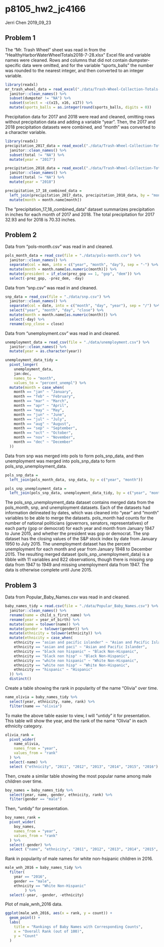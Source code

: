p8105\_hw2\_jc4166
================
Jerri Chen
2019\_09\_23

## Problem 1

The “Mr. Trash Wheel” sheet was read in from the
“HealthyHarborWaterWheelTotals2018-7-28.xlsx” Excel file and variable
names were cleaned. Rows and columns that did not contain
dumpster-specific data were omitted, and for the variable
“sports\_balls” the number was rounded to the nearest integer, and
then converted to an integer variable.

``` r
library(readxl)
mr_trash_wheel_data = read_excel("./data/Trash-Wheel-Collection-Totals-8-6-19.xlsx", sheet = "Mr. Trash Wheel") %>% 
  janitor::clean_names() %>% 
  subset(dumpster != "NA") %>%
  subset(select = -c(x15, x16, x17)) %>%
  mutate(sports_balls = as.integer(round(sports_balls, digits = 0))
```

Precipitation data for 2017 and 2018 were read and cleaned, omitting
rows without precipitation data and adding a variable “year”. Then, the
2017 and 2018 precipitation datasets were combined, and “month” was
converted to a character variable.

``` r
library(readxl)
precipitation_2017_data = read_excel("./data/Trash-Wheel-Collection-Totals-8-6-19.xlsx", sheet = "2017 Precipitation", range = "A2:B14") %>% 
  janitor::clean_names() %>%
  subset(total != "NA") %>%
  mutate(year = "2017")

precipitation_2018_data = read_excel("./data/Trash-Wheel-Collection-Totals-8-6-19.xlsx", sheet = "2018 Precipitation", range = "A2:B14") %>% 
  janitor::clean_names() %>%
  subset(total != "NA") %>%
  mutate(year = "2018")

precipitation_17_18_combined_data = 
  left_join(precipitation_2017_data, precipitation_2018_data, by = "month") %>%
  mutate(month = month.name[month])
```

The “precipitation\_17\_18\_combined\_data” dataset summarizes
precipitation in inches for each month of 2017 and 2018. The total
precipitation for 2017 32.93 and for 2018 is 70.33 inches.

## Problem 2

Data from “pols-month.csv” was read in and cleaned.

``` r
pols_month_data = read_csv(file = "./data/pols-month.csv") %>%
  janitor::clean_names() %>%
  separate(col = mon, into = c("year", "month", "day"), sep = "-") %>%
  mutate(month = month.name[as.numeric(month)]) %>% 
  mutate(president = if_else(prez_gop == 1, "gop", "dem")) %>% 
  select(-prez_gop, -prez_dem, -day)
```

Data from “snp.csv” was read in and cleaned.

``` r
snp_data = read_csv(file = "./data/snp.csv") %>% 
  janitor::clean_names() %>%
  separate(col = date, into = c("month", "day", "year"), sep = "/") %>% 
  select("year", "month", "day", "close") %>% 
  mutate(month = month.name[as.numeric(month)]) %>% 
  select(-day) %>% 
  rename(snp_close = close)
```

Data from “unemployment.csv” was read in and cleaned.

``` r
unemployment_data = read_csv(file = "./data/unemployment.csv") %>% 
  janitor::clean_names() %>% 
  mutate(year = as.character(year))

unemployment_data_tidy = 
  pivot_longer(
    unemployment_data,
    jan:dec,
    names_to = "month",
    values_to = "percent_unempl") %>% 
  mutate(month = case_when(
    month == "jan" ~ "January",
    month == "feb" ~ "February",
    month == "mar" ~ "March",
    month == "apr" ~ "April",
    month == "may" ~ "May",
    month == "jun" ~ "June",
    month == "jul" ~ "July",
    month == "aug" ~ "August",
    month == "sep" ~ "September",
    month == "oct" ~ "October",
    month == "nov" ~ "November",
    month == "dec" ~ "December"
  ))
```

Data from snp was merged into pols to form pols\_snp\_data, and then
unemployment was merged into pols\_snp\_data to form
pols\_snp\_unemployment\_data.

``` r
pols_snp_data = 
  left_join(pols_month_data, snp_data, by = c("year", "month"))

pols_snp_unemployment_data = 
  left_join(pols_snp_data, unemployment_data_tidy, by = c("year", "month"))
```

The pols\_snp\_unemployment\_data dataset contains merged data from the
pols\_month, snp, and unemployment datasets. Each of the datasets had
information delineated by dates, which was cleaned into “year” and
“month” variables to be able to merge the datasets. pols\_month had
counts for the number of national politicians (governors, senators,
representatives) of each party (gop or democrat) for each year and month
from January 1947 to June 2015, and whether the president was gop or
democrat. The snp dataset has the closing values of the S\&P stock index
by date from January 1950 to July 2015. The unemployment dataset has the
percent unemployment for each month and year from January 1948 to
December 2015. The resulting merged dataset
(pols\_snp\_unemployment\_data) is a tibble with 11 variables and 822
observations, though there is missing snp data from 1947 to 1949 and
missing unemployment data from 1947. The data is otherwise complete
until June 2015.

## Problem 3

Data from Popular\_Baby\_Names.csv was read in and cleaned.

``` r
baby_names_tidy = read.csv(file = "./data/Popular_Baby_Names.csv") %>% 
  janitor::clean_names() %>% 
  rename(name = child_s_first_name) %>% 
  rename(year = year_of_birth) %>% 
  mutate(name = tolower(name)) %>% 
  mutate(gender = tolower(gender)) %>% 
  mutate(ethnicity = tolower(ethnicity)) %>% 
  mutate(ethnicity = case_when(
    ethnicity == "asian and pacific islander" ~ "Asian and Pacific Islander",
    ethnicity == "asian and paci" ~ "Asian and Pacific Islander",
    ethnicity == "black non hispanic" ~ "Black Non-Hispanic",
    ethnicity == "black non hisp" ~ "Black Non-Hispanic",
    ethnicity == "white non hispanic" ~ "White Non-Hispanic",
    ethnicity == "white non hisp" ~ "White Non-Hispanic",
    ethnicity == "hispanic" ~ "Hispanic"
  )) %>% 
  distinct()
```

Create a table showing the rank in popularity of the name “Olivia” over
time.

``` r
name_olivia = baby_names_tidy %>% 
  select(year, ethnicity, name, rank) %>% 
  filter(name == "olivia")
```

To make the above table easier to view, I will “untidy” it for
presentation. This table will show the year, and the rank of the name
“Olivia” in each ethnicity category.

``` r
olivia_rank =
  pivot_wider(
    name_olivia,
    names_from = "year",
    values_from = "rank"
  ) %>% 
  select(-name) %>% 
  select ("ethnicity", "2011", "2012", "2013", "2014", "2015", "2016")
```

Then, create a similar table showing the most popular name among male
children over time.

``` r
boy_names = baby_names_tidy %>% 
  select(year, name, gender, ethnicity, rank) %>% 
  filter(gender == "male")
```

Then, “untidy” for presentation.

``` r
boy_names_rank =
  pivot_wider(
    boy_names,
    names_from = "year",
    values_from = "rank"
  ) %>% 
  select(-gender) %>% 
  select ("name", "ethnicity", "2011", "2012", "2013", "2014", "2015", "2016")
```

Rank in popularity of male names for white non-hsipanic children in
2016.

``` r
male_wnh_2016 = baby_names_tidy %>% 
  filter(
    year == "2016",
    gender == "male",
    ethnicity == "White Non-Hispanic"
         ) %>% 
  select(-year, -gender, -ethnicity)
```

Plot of male\_wnh\_2016 data.

``` r
ggplot(male_wnh_2016, aes(x = rank, y = count)) + 
  geom_point() +
  labs(
    title = "Rankings of Baby Names with Corresponding Counts",
    x = "Overall Rank (out of 100)",
    y = "Count"
  )
```
